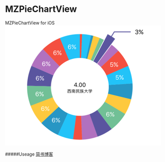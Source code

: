 # MZPieChartView
MZPieChartView for iOS
![]( https://raw.githubusercontent.com/bhll/MZPieChartView/master/images-folder/icon.png)

#####Useage
[简书博客](http://www.jianshu.com/p/82fc8b0384fa)
